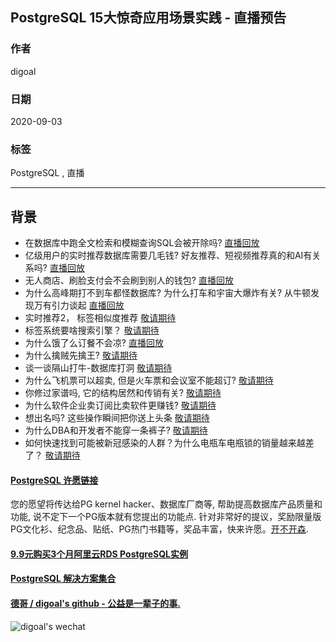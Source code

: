 ## PostgreSQL 15大惊奇应用场景实践 - 直播预告    
    
### 作者    
digoal    
    
### 日期    
2020-09-03    
    
### 标签    
PostgreSQL , 直播     
    
----    
    
## 背景    
    
- 在数据库中跑全文检索和模糊查询SQL会被开除吗?    [直播回放](https://yq.aliyun.com/live/245189 "搜索业务")    
- 亿级用户的实时推荐数据库需要几毛钱? 好友推荐、短视频推荐真的和AI有关系吗?   [直播回放](https://yq.aliyun.com/live/145196 "实时推荐业务")    
- 无人商店、刷脸支付会不会刷到别人的钱包?   [直播回放](https://yq.aliyun.com/live/245319 "人脸识别业务")    
- 为什么高峰期打不到车都怪数据库? 为什么打车和宇宙大爆炸有关? 从牛顿发现万有引力谈起 [直播回放](https://yq.aliyun.com/live/245374 "dd打车逻辑")     
- 实时推荐2， 标签相似度推荐  [敬请期待](./20200903_02.md "阿里妈妈") 
- 标签系统要啥搜索引擎？  [敬请期待](./20200903_02.md "阿里云十亿级资源标签系统jsonb") 
- 为什么饿了么订餐不会凉?  [直播回放](https://yq.aliyun.com/live/245460 "饿了么配送调度")    
- 为什么擒贼先擒王?  [敬请期待](./20200903_02.md "PG 优化理论")     
- 谈一谈隔山打牛-数据库打洞  [敬请期待](./20200903_02.md "多库打通")     
- 为什么飞机票可以超卖, 但是火车票和会议室不能超订?  [敬请期待](./20200903_02.md "excluding idx")    
- 你修过家谱吗, 它的结构居然和传销有关?  [敬请期待](./20200903_02.md "递归, 树(家谱、树搜索)")    
- 为什么软件企业卖订阅比卖软件更赚钱?   [敬请期待](./20200903_02.md "PaaS场景数据库应用")     
- 想出名吗? 这些操作瞬间把你送上头条   [敬请期待](./20200903_02.md "alipg如何保护DBA、企业数据库安全, sgx")     
- 为什么DBA和开发者不能穿一条裤子?  [敬请期待](./20200903_02.md "json 弹性")    
- 如何快速找到可能被新冠感染的人群？为什么电瓶车电瓶锁的销量越来越差了？  [敬请期待](./20200903_02.md "轨迹，轨迹碰撞，路由，人车合一")
    
    
    
  
#### [PostgreSQL 许愿链接](https://github.com/digoal/blog/issues/76 "269ac3d1c492e938c0191101c7238216")
您的愿望将传达给PG kernel hacker、数据库厂商等, 帮助提高数据库产品质量和功能, 说不定下一个PG版本就有您提出的功能点. 针对非常好的提议，奖励限量版PG文化衫、纪念品、贴纸、PG热门书籍等，奖品丰富，快来许愿。[开不开森](https://github.com/digoal/blog/issues/76 "269ac3d1c492e938c0191101c7238216").  
  
  
#### [9.9元购买3个月阿里云RDS PostgreSQL实例](https://www.aliyun.com/database/postgresqlactivity "57258f76c37864c6e6d23383d05714ea")
  
  
#### [PostgreSQL 解决方案集合](https://yq.aliyun.com/topic/118 "40cff096e9ed7122c512b35d8561d9c8")
  
  
#### [德哥 / digoal's github - 公益是一辈子的事.](https://github.com/digoal/blog/blob/master/README.md "22709685feb7cab07d30f30387f0a9ae")
  
  
![digoal's wechat](../pic/digoal_weixin.jpg "f7ad92eeba24523fd47a6e1a0e691b59")
  
